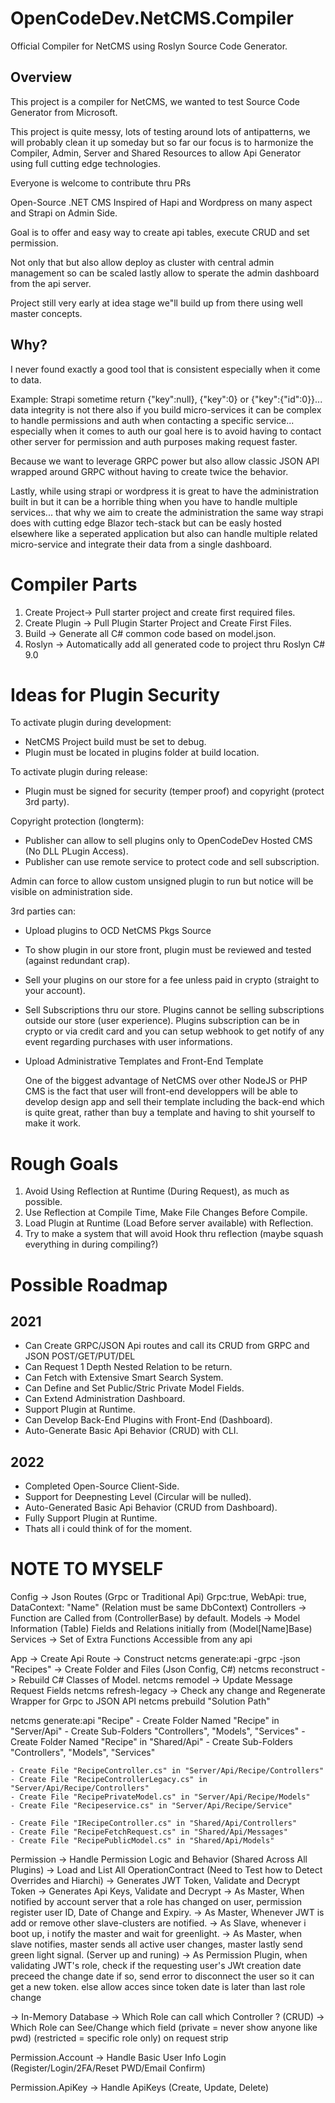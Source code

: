 # OpenCodeDev.NetCMS.Compiler
Official Compiler for NetCMS using Roslyn Source Code Generator.

## Overview
This project is a compiler for NetCMS, we wanted to test Source Code Generator from Microsoft.

This project is quite messy, lots of testing around lots of antipatterns, we will probably clean it up someday but so far our focus is to harmonize the Compiler, Admin, Server and Shared Resources to allow Api Generator using full cutting edge technologies.

Everyone is welcome to contribute thru PRs


Open-Source .NET CMS Inspired of Hapi and Wordpress on many aspect and Strapi on Admin Side.

Goal is to offer and easy way to create api tables, execute CRUD and set permission.

Not only that but also allow deploy as cluster with central admin management so can be scaled lastly allow to sperate the admin dashboard from the api server.

Project still very early at idea stage we"ll build up from there using well master concepts.

## Why?
I never found exactly a good tool that is consistent especially when it come to data.

Example: Strapi sometime return {"key":null}, {"key":0} or {"key":{"id":0}}... data integrity is not there also if you build micro-services it can be complex to handle permissions and auth when contacting a specific service... especially when it comes to auth our goal here is to avoid having to contact other server for permission and auth purposes making request faster.

Because we want to leverage GRPC power but also allow classic JSON API wrapped around GRPC without having to create twice the behavior.

Lastly, while using strapi or wordpress it is great to have the administration built in but it can be a horrible thing when you have to handle multiple services... that why we aim to create the administration the same way strapi does with cutting edge Blazor tech-stack but can be easly hosted elsewhere like a seperated application but also can handle multiple related micro-service and integrate their data from a single dashboard.

# Compiler Parts
1. Create Project-> Pull starter project and create first required files.
2. Create Plugin -> Pull Plugin Starter Project and Create First Files.
3. Build -> Generate all C# common code based on model.json.
4. Roslyn -> Automatically add all generated code to project thru Roslyn C# 9.0

# Ideas for Plugin Security
To activate plugin during development:
- NetCMS Project build must be set to debug.
- Plugin must be located in plugins folder at build location.

To activate plugin during release:
- Plugin must be signed for security (temper proof) and copyright (protect 3rd party).

Copyright protection (longterm):
- Publisher can allow to sell plugins only to OpenCodeDev Hosted CMS (No DLL PLugin Access).
- Publisher can use remote service to protect code and sell subscription.

Admin can force to allow custom unsigned plugin to run but notice will be visible on administration side.

3rd parties can:
- Upload plugins to OCD NetCMS Pkgs Source
- To show plugin in our store front, plugin must be reviewed and tested (against redundant crap).
- Sell your plugins on our store for a fee unless paid in crypto (straight to your account).
- Sell Subscriptions thru our store.
Plugins cannot be selling subscriptions outside our store (user experience).
Plugins subscription can be in crypto or via credit card and you can setup webhook to get notify of any event regarding purchases with user informations.
- Upload Administrative Templates and Front-End Template
  
  One of the biggest advantage of NetCMS over other NodeJS or PHP CMS is the fact that user will front-end developpers will be able to develop design app and sell their template including the back-end which is quite great, rather than buy a template and having to shit yourself to make it work.

# Rough Goals
1. Avoid Using Reflection at Runtime (During Request), as much as possible.
2. Use Reflection at Compile Time, Make File Changes Before Compile.
3. Load Plugin at Runtime (Load Before server available) with Reflection.
4. Try to make a system that will avoid Hook thru reflection (maybe squash everything in during compiling?)

# Possible Roadmap
## 2021
   - Can Create GRPC/JSON Api routes and call its CRUD from GRPC and JSON POST/GET/PUT/DEL
   - Can Request 1 Depth Nested Relation to be return.
   - Can Fetch with Extensive Smart Search System.
   - Can Define and Set Public/Stric Private Model Fields.
   - Can Extend Administration Dashboard.
   - Support Plugin at Runtime.
   - Can Develop Back-End Plugins with Front-End (Dashboard).
   - Auto-Generate Basic Api Behavior (CRUD) with CLI.

## 2022
   - Completed Open-Source Client-Side.
   - Support for Deepnesting Level (Circular will be nulled).
   - Auto-Generated Basic Api Behavior (CRUD from Dashboard).
   - Fully Support Plugin at Runtime.
   - Thats all i could think of for the moment.

# NOTE TO MYSELF

Config -> Json Routes (Grpc or Traditional Api) Grpc:true, WebApi: true, DataContext: "Name" (Relation must be same DbContext)
Controllers -> Function are Called from (ControllerBase) by default.
Models -> Model Information (Table) Fields and Relations initially from (Model[Name]Base)
Services -> Set of Extra Functions Accessible from any api


App -> Create Api Route -> Construct
netcms generate:api -grpc -json "Recipes" -> Create Folder and Files (Json Config, C#)
netcms reconstruct -> Rebuild C# Classes of Model.
netcms remodel -> Update Message Request Fields
netcms refresh-legacy -> Check any change and Regenerate Wrapper for Grpc to JSON API
netcms prebuild "Solution Path"

netcms generate:api "Recipe"
	- Create Folder Named "Recipe" in "Server/Api"
	- Create Sub-Folders "Controllers", "Models", "Services"
	- Create Folder Named "Recipe" in "Shared/Api"
	- Create Sub-Folders "Controllers", "Models", "Services"

	- Create File "RecipeController.cs" in "Server/Api/Recipe/Controllers"
	- Create File "RecipeControllerLegacy.cs" in "Server/Api/Recipe/Controllers"
	- Create File "RecipePrivateModel.cs" in "Server/Api/Recipe/Models"
	- Create File "Recipeservice.cs" in "Server/Api/Recipe/Service"

	- Create File "IRecipeController.cs" in "Shared/Api/Controllers"
	- Create File "RecipeFetchRequest.cs" in "Shared/Api/Messages"
	- Create File "RecipePublicModel.cs" in "Shared/Api/Models"


Permission -> Handle Permission Logic and Behavior (Shared Across All Plugins)
  -> Load and List All OperationContract (Need to Test how to Detect Overrides and Hiarchi)
  -> Generates JWT Token, Validate and Decrypt Token
  -> Generates Api Keys, Validate and Decrypt
  -> As Master, When notified by account server that a role has changed on user, permission register user ID, Date of Change and Expiry.
  -> As Master, Whenever JWT is add or remove other slave-clusters are notified.
  -> As Slave, whenever i boot up, i notify the master and wait for greenlight.
  -> As Master, when slave notifies, master sends all active user changes, master lastly send green light signal. (Server up and runing)
  -> As Permission Plugin, when validating JWT's role, check if the requesting user's JWt creation date preceed the change date if so, send error to disconnect the user so it can get a new token. else allow acces since token date is later than last role change

  -> In-Memory Database 
  -> Which Role can call which Controller ? (CRUD)
  -> Which Role can See/Change which field (private = never show anyone like pwd) (restricted = specific role only) on request strip 

Permission.Account -> Handle Basic User Info Login (Register/Login/2FA/Reset PWD/Email Confirm)

Permission.ApiKey -> Handle ApiKeys (Create, Update, Delete)

